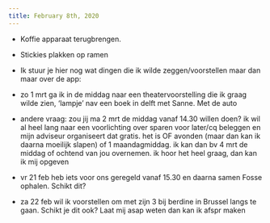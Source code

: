 ```yaml
---
title: February 8th, 2020
---
```


- Koffie apparaat terugbrengen. 

- Stickies plakken op ramen

- Ik stuur je hier nog wat dingen die ik wilde zeggen/voorstellen maar dan maar over de app:

- zo 1 mrt ga ik in de middag naar een theatervoorstelling die ik graag wilde zien, ‘lampje’ nav een boek in delft met Sanne. Met de auto

- andere vraag: zou jij ma 2 mrt de middag vanaf 14.30 willen doen? ik wil al heel lang naar een voorlichting over sparen voor later/cq beleggen en mijn adviseur organiseert dat gratis. het is OF avonden (maar dan kan ik daarna moeilijk slapen) of 1 maandagmiddag. ik kan dan bv 4 mrt de middag of ochtend van jou overnemen. ik hoor het heel graag, dan kan ik mij opgeven

- vr 21 feb heb iets voor ons geregeld vanaf 15.30 en daarna samen Fosse ophalen. Schikt dit? 

- za 22 feb wil ik voorstellen om met zijn 3 bij berdine in Brussel langs te gaan. Schikt je dit ook? Laat mij asap weten dan kan ik afspr maken
